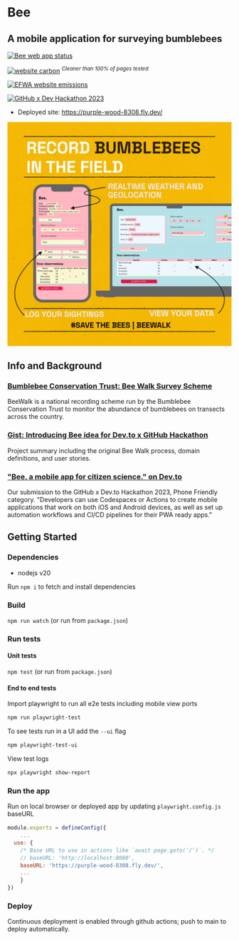 # Bee
## A mobile application for surveying bumblebees


[![Bee web app status](https://img.shields.io/website?down_color=lightgrey&down_message=offline&label=bee&style=for-the-badge&up_color=palegreen&up_message=online&url=https%3A%2F%2Fpurple-wood-8308.fly.dev%2F)](https://purple-wood-8308.fly.dev/)

[![website carbon](https://img.shields.io/website?down_color=pink&down_message=0.00ᶢ%20of%20CO₂/view&label=website%20carbon&style=for-the-badge&up_color=pink&up_message=0.00ᶢ%20of%20CO₂/view&url=https://www.websitecarbon.com/website/purple-wood-8308-fly-dev/)](https://www.websitecarbon.com/website/purple-wood-8308-fly-dev/ )
<sup>_Cleaner than 100% of pages tested_</sup>

[![EFWA website emissions](https://img.shields.io/website?down_color=pink&down_message=0.01%20ᶢ%20of%20CO2ₑ%20each%20visit&label=EFWA%20website%20emissions&style=for-the-badge&up_color=pink&up_message=0.01%20ᶢ%20of%20CO2ₑ%20each%20visit&url=https://websiteemissions.com/)](https://websiteemissions.com/)


[![GitHub x Dev Hackathon 2023](https://img.shields.io/website?down_color=lightblue&down_message=🏅%20Runner%20Up&label=GitHub%20x%20Dev%20Hackathon%202023&style=for-the-badge&up_color=lightblue&up_message=🏅%20Runner%20Up&url=https%3A%2F%2Fpurple-wood-8308.fly.dev%2F)]([https://purple-wood-8308.fly.dev/](https://dev.to/devteam/github-dev-2023-hackathon-winners-announced-236o))  


- Deployed site: https://purple-wood-8308.fly.dev/

![Bee Project](https://github.com/ruthmoog/portfolio/blob/master/public/images/projects/bee.webp)



## Info and Background

### [Bumblebee Conservation Trust: Bee Walk Survey Scheme](https://beewalk.org.uk/)
BeeWalk is a national recording scheme run by the Bumblebee Conservation Trust to monitor the abundance of bumblebees on transects across the country. 

### [Gist: Introducing Bee idea for Dev.to x GitHub Hackathon](https://gist.github.com/ruthmoog/3189d06a9a37defef5896562bc2f8180)
Project summary including the original Bee Walk process, domain definitions, and user stories.

### ["Bee, a mobile app for citizen science." on Dev.to](https://dev.to/ruthmoog/bee-2op1)
Our submission to the GitHub x Dev.to Hackathon 2023, Phone Friendly category. "Developers can use Codespaces or Actions to create mobile applications that work on both iOS and Android devices, as well as set up automation workflows and CI/CD pipelines for their PWA ready apps."


## Getting Started

### Dependencies

- nodejs v20

Run `npm i` to fetch and install dependencies

### Build

`npm run watch`
(or run from `package.json`)

### Run tests

#### Unit tests
`npm test`
(or run from `package.json`)

#### End to end tests

Import playwright to run all e2e tests including mobile view ports
```bash
npm run playwright-test
```

To see tests run in a UI add the `--ui` flag
```bash
npm playwright-test-ui
```

View test logs
```bash
npx playwright show-report
```

### Run the app

Run on local browser or deployed app by updating `playwright.config.js` baseURL
```javascript
module.exports = defineConfig({
    ...
  use: {
    /* Base URL to use in actions like `await page.goto('/')`. */
    // baseURL: 'http://localhost:8080', 
    baseURL: 'https://purple-wood-8308.fly.dev/', 
    ...
    }
})
```

### Deploy

Continuous deployment is enabled through github actions; push to main to deploy automatically.

